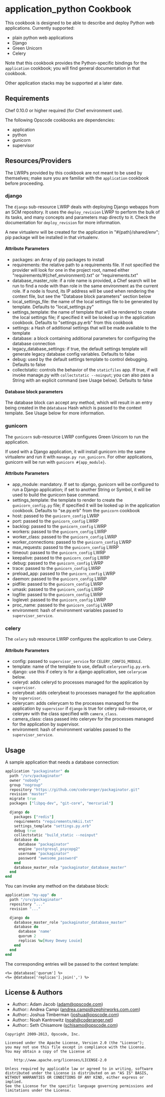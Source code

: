 application_python Cookbook
===========================
This cookbook is designed to be able to describe and deploy Python web applications. Currently supported:

- plain python web applications
- Django
- Green Unicorn
- Celery

Note that this cookbook provides the Python-specific bindings for the `application` cookbook; you will find general documentation in that cookbook.

Other application stacks may be supported at a later date.


Requirements
------------
Chef 0.10.0 or higher required (for Chef environment use).

The following Opscode cookbooks are dependencies:

- application
- python
- gunicorn
- supervisor


Resources/Providers
-------------------
The LWRPs provided by this cookbook are not meant to be used by themselves; make sure you are familiar with the `application` cookbook before proceeding.


### django
The `django` sub-resource LWRP deals with deploying Django webapps from an SCM repository. It uses the `deploy_revision` LWRP to perform the bulk of its tasks, and many concepts and parameters map directly to it. Check the documentation for `deploy_revision` for more information.

A new virtualenv will be created for the application in "#{path}/shared/env"; pip package will be installed in that virtualenv.

#### Attribute Parameters
- packages: an Array of pip packages to install
- requirements: the relative path to a requirements file. If not specified the provider will look for one in the project root, named either "requirements/#{chef_environment}.txt" or "requirements.txt"
- database\_master\_role: if a role name is provided, a Chef search will be run to find a node with than role in the same environment as the current role. If a node is found, its IP address will be used when rendering the context file, but see the "Database block parameters" section below
- local\_settings\_file: the name of the local settings file to be generated by template. Defaults to "local_settings.py"
- settings\_template: the name of template that will be rendered to create the local settings file; if specified it will be looked up in the application cookbook. Defaults to "settings.py.erb" from this cookbook
- settings: a Hash of additional settings that will be made available to the template
- database: a block containing additional parameters for configuring the database connection
- legacy\_database\_settings: if true, the default settings template will generate legacy database config variables. Defaults to false
- debug: used by the default settings template to control debugging. Defaults to false
- collectstatic: controls the behavior of the `staticfiles` app. If true, if will invoke manage.py with `collectstatic --noinput`; you can also pass a String with an explicit command (see Usage below). Defaults to false

#### Database block parameters

The database block can accept any method, which will result in an entry being created in the `@database` Hash which is passed to the context template. See Usage below for more information.

### gunicorn
The `gunicorn` sub-resource LWRP configures Green Unicorn to run the application.

If used with a Django application, it will install gunicorn into the same virtualenv and run it with `manage.py run_gunicorn`. For other applications, gunicorn will be run with `gunicorn #{app_module}`.

#### Attribute Parameters

- app_module: mandatory. If set to :django, gunicorn will be configured to run a Django application; if set to another String or Symbol, it will be used to build the gunicorn base command.
- settings\_template: the template to render to create the `gunicorn_config.py` file; if specified it will be looked up in the application cookbook. Defaults to "se.py.erb" from the `gunicorn` cookbook
- host: passed to the `gunicorn_config` LWRP
- port: passed to the `gunicorn_config` LWRP
- backlog: passed to the `gunicorn_config` LWRP
- workers: passed to the `gunicorn_config` LWRP
- worker_class: passed to the `gunicorn_config` LWRP
- worker_connections: passed to the `gunicorn_config` LWRP
- max_requests: passed to the `gunicorn_config` LWRP
- timeout: passed to the `gunicorn_config` LWRP
- keepalive: passed to the `gunicorn_config` LWRP
- debug: passed to the `gunicorn_config` LWRP
- trace: passed to the `gunicorn_config` LWRP
- preload_app: passed to the `gunicorn_config` LWRP
- daemon: passed to the `gunicorn_config` LWRP
- pidfile: passed to the `gunicorn_config` LWRP
- umask: passed to the `gunicorn_config` LWRP
- logfile: passed to the `gunicorn_config` LWRP
- loglevel: passed to the `gunicorn_config` LWRP
- proc_name: passed to the `gunicorn_config` LWRP
- environment: hash of environment variables passed to `supervisor_service`.

### celery
The `celery` sub resource LWRP configures the application to use Celery.

#### Attribute Parameters
- config: passed to `supervisor_service` for `CELERY_CONFIG_MODULE`.
- template: name of the template to use, default `celeryconfig.py.erb`.
- django: use this if celery is for a django application, see
  `celerycam` below.
- celeryd: adds celeryd to processes managed for the application by `supervisor`.
- celerybeat: adds celerybeat to processes managed for the application
  by `supervisor`.
- celerycam: adds celerycam to the processes managed for the
  application by `supervisor` if `django` is true for celery
  sub-resource, or celeryev with the class specified with `camera_class`.
- camera_class: class passed into celeryev for the processes managed
  for the application by supervisor.
- environment: hash of environment variables passed to the `supervisor_service`.


Usage
-----
A sample application that needs a database connection:

```ruby
application "packaginator" do
  path "/srv/packaginator"
  owner "nobody"
  group "nogroup"
  repository "https://github.com/coderanger/packaginator.git"
  revision "master"
  migrate true
  packages ["libpq-dev", "git-core", "mercurial"]

  django do
    packages ["redis"]
    requirements "requirements/mkii.txt"
    settings_template "settings.py.erb"
    debug true
    collectstatic "build_static --noinput"
    database do
      database "packaginator"
      engine "postgresql_psycopg2"
      username "packaginator"
      password "awesome_password"
    end
    database_master_role "packaginator_database_master"
  end
end
```

You can invoke any method on the database block:

```ruby
application "my-app" do
  path "/srv/packaginator"
  repository "..."
  revision "..."

  django do
    database_master_role "packaginator_database_master"
    database do
      database 'name'
      quorum 2
      replicas %w[Huey Dewey Louie]
    end
  end
end
```

The corresponding entries will be passed to the context template:

```erb
<%= @database['quorum'] %>
<%= @database['replicas'].join(',') %>
```


License & Authors
-----------------
- Author:: Adam Jacob (<adam@opscode.com>)
- Author:: Andrea Campi (<andrea.campi@zephirworks.com.com>)
- Author:: Joshua Timberman (<joshua@opscode.com>)
- Author:: Noah Kantrowitz (<noah@coderanger.net>)
- Author:: Seth Chisamore (<schisamo@opscode.com>)

```text
Copyright 2009-2013, Opscode, Inc.

Licensed under the Apache License, Version 2.0 (the "License");
you may not use this file except in compliance with the License.
You may obtain a copy of the License at

    http://www.apache.org/licenses/LICENSE-2.0

Unless required by applicable law or agreed to in writing, software
distributed under the License is distributed on an "AS IS" BASIS,
WITHOUT WARRANTIES OR CONDITIONS OF ANY KIND, either express or implied.
See the License for the specific language governing permissions and
limitations under the License.
```
